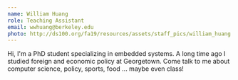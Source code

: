 ```yaml
---
name: William Huang
role: Teaching Assistant
email: wwhuang@berkeley.edu
photo: http://ds100.org/fa19/resources/assets/staff_pics/william_huang.jpg
---
```


Hi, I'm a PhD student specializing in embedded systems. A long time ago I studied foreign and economic policy at Georgetown. Come talk to me about computer science, policy, sports, food ... maybe even class!